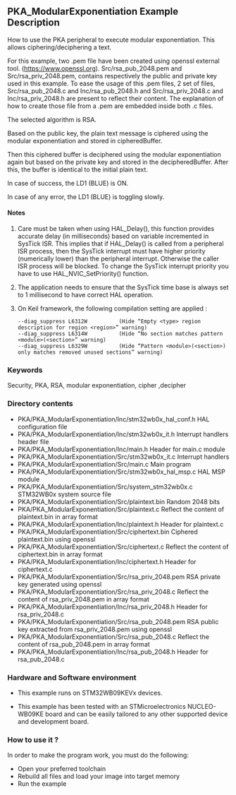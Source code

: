## <b>PKA_ModularExponentiation Example Description</b>

How to use the PKA peripheral to execute modular exponentiation. This 
allows ciphering/deciphering a text.

For this example, two .pem file have been created using openssl external tool. (https://www.openssl.org).
Src/rsa_pub_2048.pem and Src/rsa_priv_2048.pem, contains respectively the public and private key used in
this example.
To ease the usage of this .pem files, 2 set of files, Src/rsa_pub_2048.c and Inc/rsa_pub_2048.h and
Src/rsa_priv_2048.c and Inc/rsa_priv_2048.h are present to reflect their content. The explanation of 
how to create those file from a .pem are embedded inside both .c files.

The selected algorithm is RSA.

Based on the public key, the plain text message is ciphered using the modular exponentiation 
and stored in cipheredBuffer.

Then this ciphered buffer is deciphered using the modular exponentiation again but based on the private key and
stored in the decipheredBuffer. After this, the buffer is identical to the initial plain text.

In case of success, the LD1 (BLUE) is ON.

In case of any error, the LD1 (BLUE) is toggling slowly.

#### <b>Notes</b>

1. Care must be taken when using HAL_Delay(), this function provides accurate delay (in milliseconds)
      based on variable incremented in SysTick ISR. This implies that if HAL_Delay() is called from
      a peripheral ISR process, then the SysTick interrupt must have higher priority (numerically lower)
      than the peripheral interrupt. Otherwise the caller ISR process will be blocked.
      To change the SysTick interrupt priority you have to use HAL_NVIC_SetPriority() function.
      
2. The application needs to ensure that the SysTick time base is always set to 1 millisecond
      to have correct HAL operation.

 3. On Keil framework, the following compilation setting are applied :
    
        --diag_suppress L6312W          (Hide “Empty <type> region description for region <region>” warning)
        --diag_suppress L6314W          (Hide “No section matches pattern <module>(<section>” warning)
        --diag_suppress L6329W          (Hide “Pattern <module>(<section>) only matches removed unused sections” warning)
    
### <b>Keywords</b>

Security, PKA, RSA, modular exponentiation, cipher ,decipher

### <b>Directory contents</b> 
  
  - PKA/PKA_ModularExponentiation/Inc/stm32wb0x_hal_conf.h    HAL configuration file
  - PKA/PKA_ModularExponentiation/Inc/stm32wb0x_it.h          Interrupt handlers header file
  - PKA/PKA_ModularExponentiation/Inc/main.h                  Header for main.c module
  - PKA/PKA_ModularExponentiation/Src/stm32wb0x_it.c          Interrupt handlers
  - PKA/PKA_ModularExponentiation/Src/main.c                  Main program
  - PKA/PKA_ModularExponentiation/Src/stm32wb0x_hal_msp.c     HAL MSP module 
  - PKA/PKA_ModularExponentiation/Src/system_stm32wb0x.c      STM32WB0x system source file
  - PKA/PKA_ModularExponentiation/Src/plaintext.bin           Random 2048 bits
  - PKA/PKA_ModularExponentiation/Src/plaintext.c             Reflect the content of plaintext.bin in array format
  - PKA/PKA_ModularExponentiation/Inc/plaintext.h             Header for plaintext.c
  - PKA/PKA_ModularExponentiation/Src/ciphertext.bin          Ciphered plaintext.bin using openssl
  - PKA/PKA_ModularExponentiation/Src/ciphertext.c            Reflect the content of ciphertext.bin in array format
  - PKA/PKA_ModularExponentiation/Inc/ciphertext.h            Header for ciphertext.c
  - PKA/PKA_ModularExponentiation/Src/rsa_priv_2048.pem       RSA private key generated using openssl
  - PKA/PKA_ModularExponentiation/Src/rsa_priv_2048.c         Reflect the content of rsa_priv_2048.pem in array format
  - PKA/PKA_ModularExponentiation/Inc/rsa_priv_2048.h         Header for rsa_priv_2048.c
  - PKA/PKA_ModularExponentiation/Src/rsa_pub_2048.pem        RSA public key extracted from rsa_priv_2048.pem using openssl
  - PKA/PKA_ModularExponentiation/Src/rsa_pub_2048.c          Reflect the content of rsa_pub_2048.pem in array format
  - PKA/PKA_ModularExponentiation/Inc/rsa_pub_2048.h          Header for rsa_pub_2048.c

### <b>Hardware and Software environment</b> 

  - This example runs on STM32WB09KEVx devices.
  
  - This example has been tested with an STMicroelectronics NUCLEO-WB09KE
    board and can be easily tailored to any other supported device 
    and development board.

### <b>How to use it ?</b>

In order to make the program work, you must do the following:

 - Open your preferred toolchain 
 - Rebuild all files and load your image into target memory
 - Run the example